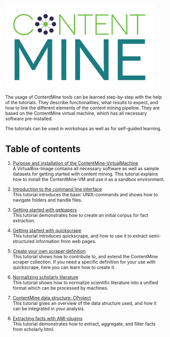 ![ContentMine logo](https://github.com/ContentMine/assets/blob/master/png/Content_mine(small).png)

The usage of ContentMine tools can be learned step-by-step with the help of the tutorials. They describe functionalities, what results to expect, and how to link the different elements of the content mining pipeline. They are based on the ContentMine virtual machine, which has all necessary software pre-installed.

The tutorials can be used in workshops as well as for self-guided learning.

# Table of contents

1. [Purpose and installation of the ContentMine-VirtualMachine](vms/README.md) <br> A VirtualBox-Image contains all necessary software as well as sample datasets for getting started with content mining. This tutorial explains how to install the ContentMine-VM and use it as a sandbox environment.

1. [Introduction to the command line interface](shell/README.md) <br>
This tutorial introduces the basic UNIX-commands and shows how to navigate folders and handle files.

1. [Getting started with getpapers](getpapers/README.md) <br>
This tutorial demonstrates how to create an initial corpus for fact extraction.

1. [Getting started with quickscrape](quickscrape/README.md) <br>
This tutorial introduces quickscrape, and how to use it to extract semi-structured information from web pages.

1. [Create your own scraper definition](journal-scrapers/README.md) <br>
This tutorial shows how to contribute to, and extend the ContentMine scraper collection. If you need a specific definition for your use with quickscrape, here you can learn how to create it.

1. [Normalizing scholarly literature](norma/README.md) <br>
This tutorial shows how to normalize scientific literature into a unified format which can be processed by machines.

1. [ContentMine data structure: CProject](cproject/README.md) <br>
This tutorial gives an overview of the data structure used, and how it can be integrated in your analysis.

1. [Extracting facts with AMI-plugins](ami/README.md) <br>
This tutorial demonstrates how to extract, aggregate, and filter facts from scholarly.html.

